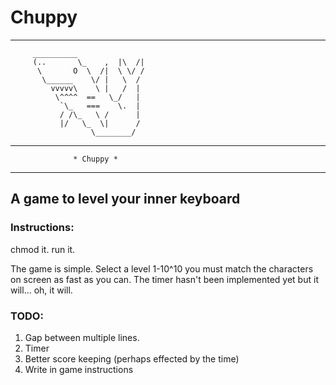 # Chuppy
---
         __________
         (..       \_    ,  |\  /|
          \       O  \  /|  \ \/ /
           \______    \/ |   \  /
             vvvvv\    \ |   /  |
              \^^^^  ==   \_/   |
               `\_   ===    \.  |
               / /\_   \ /      |
               |/   \_  \|      /
                      \________/

____________________________________________________

                  * Chuppy *
____________________________________________________
## A game to level your inner keyboard
### Instructions:
chmod it.
run it.

The game is simple. Select a level 1-10^10 you must match the characters on screen as fast as you can. The timer hasn't been implemented yet but it will... oh, it will.

### TODO:
1. Gap between multiple lines.
1. Timer
2. Better score keeping (perhaps effected by the time)
3. Write in game instructions
